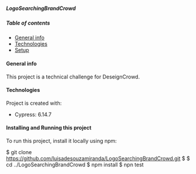 ##### LogoSearchingBrandCrowd

##### Table of contents

- [General info](#general-info)
- [Technologies](#technologies)
- [Setup](#setup)

#### General info

This project is a technical challenge for DeseignCrowd.

#### Technologies

Project is created with:

- Cypress: 6.14.7

#### Installing and Running this project

To run this project, install it locally using npm:

$ git clone https://github.com/luisadesouzamiranda/LogoSearchingBrandCrowd.git
$ $ cd ../LogoSearchingBrandCrowd
$ npm install
$ npn test
